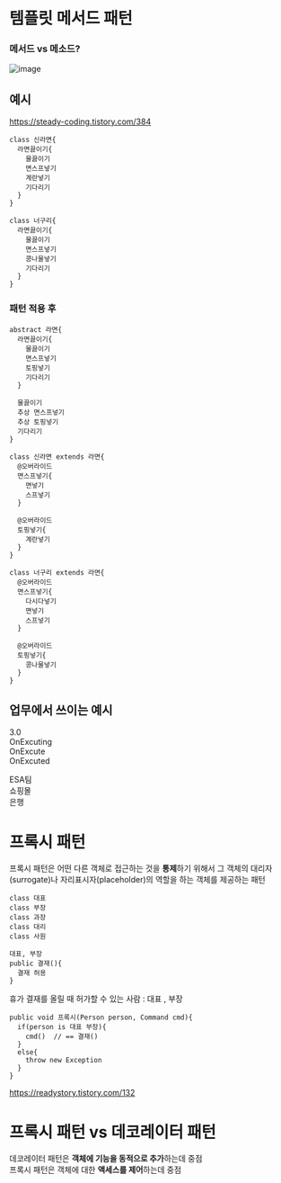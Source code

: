 # 템플릿 메서드 패턴

### 메서드 vs 메소드?

![image](https://user-images.githubusercontent.com/59535499/198889402-afc82e07-408c-4243-86e8-9224133e16f9.png)
 
## 예시

https://steady-coding.tistory.com/384  
 
```
class 신라면{
  라면끓이기{
    물끓이기
    면스프넣기
    계란넣기
    기다리기
  }
}

class 너구리{
  라면끓이기{
    물끓이기
    면스프넣기
    콩나물넣기
    기다리기
  }
}
```

### 패턴 적용 후

```
abstract 라면{
  라면끓이기{
    물끓이기
    면스프넣기
    토핑넣기
    기다리기
  }
  
  물끓이기
  추상 면스프넣기
  추상 토핑넣기
  기다리기
}

class 신라면 extends 라면{
  @오버라이드
  면스프넣기{
    면넣기
    스프넣기
  }
  
  @오버라이드
  토핑넣기{
    계란넣기
  }
}

class 너구리 extends 라면{
  @오버라이드
  면스프넣기{
    다시다넣기
    면넣기
    스프넣기
  }
  
  @오버라이드
  토핑넣기{
    콩나물넣기
  }
}
```

## 업무에서 쓰이는 예시

3.0  
OnExcuting  
OnExcute  
OnExcuted  
  
ESA팀  
쇼핑몰  
은행  
  
  
  
# 프록시 패턴

프록시 패턴은 어떤 다른 객체로 접근하는 것을 **통제**하기 위해서 그 객체의 대리자(surrogate)나 자리표시자(placeholder)의 역할을 하는 객체를 제공하는 패턴

```
class 대표
class 부장
class 과장
class 대리
class 사원
```

```
대표, 부장
public 결재(){
  결재 허용
}
```

휴가 결재를 올릴 때 허가할 수 있는 사람 : 대표 , 부장

```
public void 프록시(Person person, Command cmd){
  if(person is 대표 부장){
    cmd()  // == 결재()
  }
  else{
    throw new Exception
  }
}
```

https://readystory.tistory.com/132


# 프록시 패턴 vs 데코레이터 패턴

데코레이터 패턴은 **객체에 기능을 동적으로 추가**하는데 중점  
프록시 패턴은 객체에 대한 **액세스를 제어**하는데 중점

